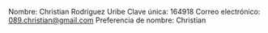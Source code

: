 Nombre: Christian Rodriguez Uribe
Clave única: 164918
Correo electrónico: 089.christian@gmail.com
Preferencia de nombre: Christian
